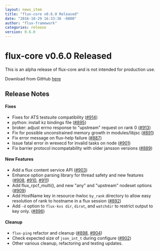 ```yaml
---
layout: news_item
title: "flux-core v0.6.0 Released"
date: "2016-10-29 16:33:36 -0800"
author: "flux-framework"
categories: release
version: 0.6.0
---
```


# flux-core v0.6.0 Released

<div class="note warning">
This is an alpha release of flux-core and is not intended for production use.
</div>

Download from GitHub [here](https://github.com/flux-framework/flux-core/releases/tag/v0.6.0)

## Release Notes

#### Fixes

 * Fixes for ATS testsuite compatibility ([#914](https://github.com/flux-framework/flux-core/pull/914))
 * python: install kz bindings file ([#895](https://github.com/flux-framework/flux-core/pull/895))
 * broker: adjust errno response to "upstream" request on rank 0 ([#913](https://github.com/flux-framework/flux-core/pull/913))
 * Fix for possible unconstrained memory growth in modules/libjsc ([#891](https://github.com/flux-framework/flux-core/pull/891))
 * Fix error message on flux-help failure ([#887](https://github.com/flux-framework/flux-core/pull/887))
 * Issue fatal error in wrexecd for invalid tasks on node ([#901](https://github.com/flux-framework/flux-core/pull/901))
 * Fix barrier protocol incompatability with older jansson versions ([#889](https://github.com/flux-framework/flux-core/pull/889))

#### New Features

 * Add a flux content service API ([#903](https://github.com/flux-framework/flux-core/pull/903))
 * Enhance option parsing library for thread safety and new features
   ([#908](https://github.com/flux-framework/flux-core/pull/908), [#910](https://github.com/flux-framework/flux-core/pull/910), [#911](https://github.com/flux-framework/flux-core/pull/911))
 * Add flux_rpcf_multi(), and new "any" and "upstream" nodeset options ([#909](https://github.com/flux-framework/flux-core/pull/909))
 * Add HostName key in resource-hwloc `by_rank` directory to allow easy
   resolution of rank to hostname in a flux session ([#892](https://github.com/flux-framework/flux-core/pull/892))
 * Add `-d` option to `flux-kvs dir`, `dirat`, and `watchdir` to restrict
   output to key only. ([#896](https://github.com/flux-framework/flux-core/pull/896))

#### Cleanup

 * `flux-ping` refactor and cleanup ([#898](https://github.com/flux-framework/flux-core/pull/898), [#904](https://github.com/flux-framework/flux-core/pull/904))
 * Check expected size of `json_int_t` during configure ([#902](https://github.com/flux-framework/flux-core/pull/902))
 * Other various cleanup, refactoring and testing updates.
